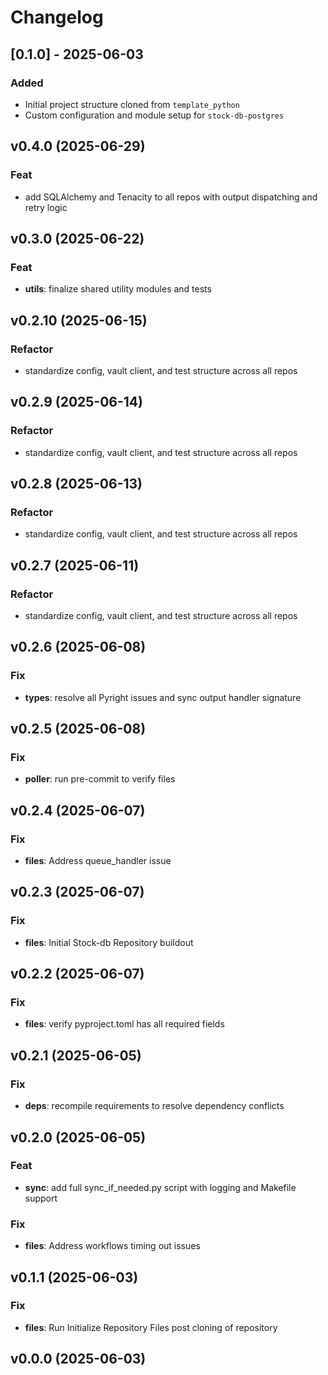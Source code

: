 # Changelog

## [0.1.0] - 2025-06-03

### Added

- Initial project structure cloned from `template_python`
- Custom configuration and module setup for `stock-db-postgres`

## v0.4.0 (2025-06-29)

### Feat

- add SQLAlchemy and Tenacity to all repos with output dispatching and retry
  logic

## v0.3.0 (2025-06-22)

### Feat

- **utils**: finalize shared utility modules and tests

## v0.2.10 (2025-06-15)

### Refactor

- standardize config, vault client, and test structure across all repos

## v0.2.9 (2025-06-14)

### Refactor

- standardize config, vault client, and test structure across all repos

## v0.2.8 (2025-06-13)

### Refactor

- standardize config, vault client, and test structure across all repos

## v0.2.7 (2025-06-11)

### Refactor

- standardize config, vault client, and test structure across all repos

## v0.2.6 (2025-06-08)

### Fix

- **types**: resolve all Pyright issues and sync output handler signature

## v0.2.5 (2025-06-08)

### Fix

- **poller**: run pre-commit to verify files

## v0.2.4 (2025-06-07)

### Fix

- **files**: Address queue_handler issue

## v0.2.3 (2025-06-07)

### Fix

- **files**: Initial Stock-db Repository buildout

## v0.2.2 (2025-06-07)

### Fix

- **files**: verify pyproject.toml has all required fields

## v0.2.1 (2025-06-05)

### Fix

- **deps**: recompile requirements to resolve dependency conflicts

## v0.2.0 (2025-06-05)

### Feat

- **sync**: add full sync_if_needed.py script with logging and Makefile support

### Fix

- **files**: Address workflows timing out issues

## v0.1.1 (2025-06-03)

### Fix

- **files**: Run Initialize Repository Files post cloning of repository

## v0.0.0 (2025-06-03)
